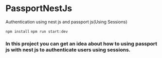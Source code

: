 # PassportNestJs
Authentication using nest js and passport js(Using Sessions)


`npm install`
`npm run start:dev`

### In this project you can get an idea about how to using passport js with nest js to authenticate users using sessions. 
